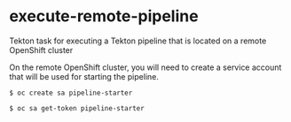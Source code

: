 # execute-remote-pipeline
Tekton task for executing a Tekton pipeline that is located on a remote OpenShift cluster

On the remote OpenShift cluster, you will need to create a service account that will be used for starting the pipeline.

```
$ oc create sa pipeline-starter
```

```
$ oc sa get-token pipeline-starter
```



